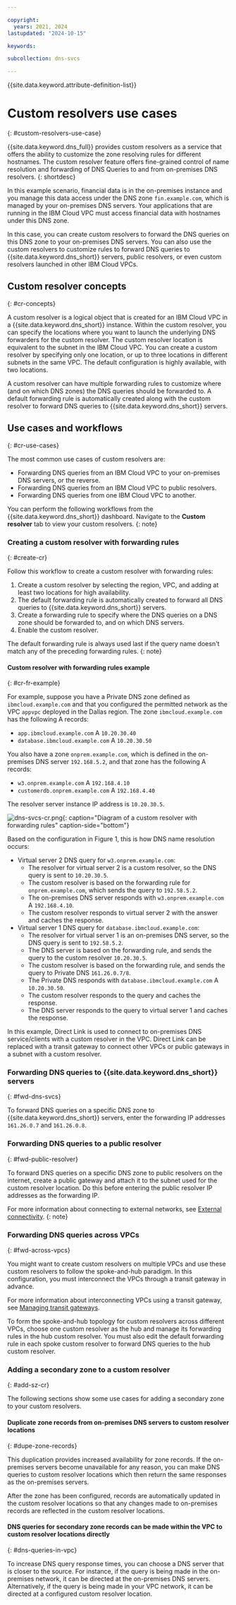 ```yaml
---

copyright:
  years: 2021, 2024
lastupdated: "2024-10-15"

keywords:

subcollection: dns-svcs

---
```


{{site.data.keyword.attribute-definition-list}}

# Custom resolvers use cases
{: #custom-resolvers-use-case}

{{site.data.keyword.dns_full}} provides custom resolvers as a service that offers the ability to customize the zone resolving rules for different hostnames. The custom resolver feature offers fine-grained control of name resolution and forwarding of DNS Queries to and from on-premises DNS resolvers.
{: shortdesc}

In this example scenario, financial data is in the on-premises instance and you manage this data access under the DNS zone `fin.example.com`, which is managed by your on-premises DNS servers. Your applications that are running in the IBM Cloud VPC must access financial data with hostnames under this DNS zone.

In this case, you can create custom resolvers to forward the DNS queries on this DNS zone to your on-premises DNS servers. You can also use the custom resolvers to customize rules to forward DNS queries to {{site.data.keyword.dns_short}} servers, public resolvers, or even custom resolvers launched in other IBM Cloud VPCs.

## Custom resolver concepts
{: #cr-concepts}

A custom resolver is a logical object that is created for an IBM Cloud VPC in a {{site.data.keyword.dns_short}} instance. Within the custom resolver, you can specify the locations where you want to launch the underlying DNS forwarders for the custom resolver. The custom resolver location is equivalent to the subnet in the IBM Cloud VPC. You can create a custom resolver by specifying only one location, or up to three locations in different subnets in the same VPC. The default configuration is highly available, with two locations.

A custom resolver can have multiple forwarding rules to customize where (and on which DNS zones) the DNS queries should be forwarded to. A default forwarding rule is automatically created along with the custom resolver to forward DNS queries to {{site.data.keyword.dns_short}} servers.

## Use cases and workflows
{: #cr-use-cases}

The most common use cases of custom resolvers are:

- Forwarding DNS queries from an IBM Cloud VPC to your on-premises DNS servers, or the reverse.
- Forwarding DNS queries from an IBM Cloud VPC to public resolvers.
- Forwarding DNS queries from one IBM Cloud VPC to another.

You can perform the following workflows from the {{site.data.keyword.dns_short}} dashboard. Navigate to the **Custom resolver** tab to view your custom resolvers.
{: note}

### Creating a custom resolver with forwarding rules
{: #create-cr}

Follow this workflow to create a custom resolver with forwarding rules:

1. Create a custom resolver by selecting the region, VPC, and adding at least two locations for high availability.
1. The default forwarding rule is automatically created to forward all DNS queries to {{site.data.keyword.dns_short}} servers.
1. Create a forwarding rule to specify where the DNS queries on a DNS zone should be forwarded to, and on which DNS servers.
1. Enable the custom resolver.

The default forwarding rule is always used last if the query name doesn't match any of the preceding forwarding rules.
{: note}

#### Custom resolver with forwarding rules example
{: #cr-fr-example}

For example, suppose you have a Private DNS zone defined as `ibmcloud.example.com` and that you configured the permitted network as the VPC `appvpc` deployed in the Dallas region. The zone `ibmcloud.example.com` has the following A records:

* `app.ibmcloud.example.com` A `10.20.30.40`
* `database.ibmcloud.example.com` A `10.20.30.50`

You also have a zone `onprem.example.com`, which is defined in the on-premises DNS server `192.168.5.2`, and that zone has the following A records:

* `w3.onprem.example.com` A `192.168.4.10`
* `customerdb.onprem.example.com` A `192.168.4.40`

The resolver server instance IP address is `10.20.30.5`.

![dns-svcs-cr.png](images/dns-svcs-cr.png "Diagram of a custom resolver with forwarding rules"){: caption="Diagram of a custom resolver with forwarding rules" caption-side="bottom"}

Based on the configuration in Figure 1, this is how DNS name resolution occurs:

* Virtual server 2 DNS query for `w3.onprem.example.com`:
    * The resolver for virtual server 2 is a custom resolver, so the DNS query is sent to `10.20.30.5`.
    * The custom resolver is based on the forwarding rule for `onprem.example.com`, which sends the query to `192.58.5.2`.
    * The on-premises DNS server responds with `w3.onprem.example.com` A `192.168.4.10`.
    * The custom resolver responds to virtual server 2 with the answer and caches the response.
* Virtual server 1 DNS query for `database.ibmcloud.example.com`:
    * The resolver for virtual server 1 is an on-premises DNS server, so the DNS query is sent to `192.58.5.2`.
    * The DNS server is based on the forwarding rule, and sends the query to the custom resolver `10.20.30.5`.
    * The custom resolver is based on the forwarding rule, and sends the query to Private DNS `161.26.0.7/8`.
    * The Private DNS responds with `database.ibmcloud.example.com` A `10.20.30.50`.
    * The custom resolver responds to the query and caches the response.
    * The DNS server responds to the query to virtual server 1 and caches the response.

In this example, Direct Link is used to connect to on-premises DNS service/clients with a custom resolver in the VPC. Direct Link can be replaced with a transit gateway to connect other VPCs or public gateways in a subnet with a custom resolver.

### Forwarding DNS queries to {{site.data.keyword.dns_short}} servers
{: #fwd-dns-svcs}

To forward DNS queries on a specific DNS zone to {{site.data.keyword.dns_short}} servers, enter the forwarding IP addresses `161.26.0.7` and `161.26.0.8`.

### Forwarding DNS queries to a public resolver
{: #fwd-public-resolver}

To forward DNS queries on a specific DNS zone to public resolvers on the internet, create a public gateway and attach it to the subnet used for the custom resolver location. Do this before entering the public resolver IP addresses as the forwarding IP.

For more information about connecting to external networks, see [External connectivity](/docs/vpc?topic=vpc-about-networking-for-vpc#external-connectivity).
{: note}

### Forwarding DNS queries across VPCs
{: #fwd-across-vpcs}

You might want to create custom resolvers on multiple VPCs and use these custom resolvers to follow the spoke-and-hub paradigm. In this configuration, you must interconnect the VPCs through a transit gateway in advance.

For more information about interconnecting VPCs using a transit gateway, see [Managing transit gateways](/docs/transit-gateway?topic=transit-gateway-adding-connections).

To form the spoke-and-hub topology for custom resolvers across different VPCs, choose one custom resolver as the hub and manage its forwarding rules in the hub custom resolver. You must also edit the default forwarding rule in each spoke custom resolver to forward DNS queries to the hub custom resolver.

### Adding a secondary zone to a custom resolver
{: #add-sz-cr}

The following sections show some use cases for adding a secondary zone to your custom resolvers.

#### Duplicate zone records from on-premises DNS servers to custom resolver locations
{: #dupe-zone-records}

This duplication provides increased availability for zone records. If the on-premises servers become unavailable for any reason, you can make DNS queries to custom resolver locations which then return the same responses as the on-premises servers.

After the zone has been configured, records are automatically updated in the custom resolver locations so that any changes made to on-premises records are reflected in the custom resolver locations.

#### DNS queries for secondary zone records can be made within the VPC to custom resolver locations directly
{: #dns-queries-in-vpc}

To increase DNS query response times, you can choose a DNS server that is closer to the source. For instance, if the query is being made in the on-premises network, it can be directed at the on-premises DNS servers. Alternatively, if the query is being made in your VPC network, it can be directed at a configured custom resolver location.

